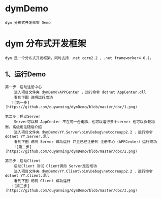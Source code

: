 # dymDemo
    dym 分布式开发框架 Demo

# dym 分布式开发框架

    dym 是一个分布式开发框架，同时支持 .net core2.2 、.net frameworker4.6.1。

## 1、运行Demo
    第一步：启动注册中心
        进入项目文件夹 dymDemo\APPCenter ，运行命令 dotnet AppCenter.dll
        看到下图 说明运行成功
       ![第一步](https://github.com/duyanming/dymDemo/blob/master/doc/1.png)

    第二步：启动Server  
        Server可以和 AppCenter 不在同一台电脑，也可以运行多个server 也可以负载均衡，高级用法随后介绍
        进入项目文件夹 dymDemo\YY.Server\bin\Debug\netcoreapp2.2 ，运行命令 dotnet YY.Server.dll
        看到下图 说明 Server 成功运行 并且已经注册到 注册中心（APPCenter）运行成功
        ![第二步](https://github.com/duyanming/dymDemo/blob/master/doc/2.png)

    第三步：启动Client
        启动Client 测试 Client调用 Server是否成功
        进入项目文件夹 dymDemo\YY.Client\bin\Debug\netcoreapp2.2 ，运行命令 dotnet YY.Client.dll
        看到下图 说明 Client 成功运行 
       ![第三步](https://github.com/duyanming/dymDemo/blob/master/doc/3.png)
